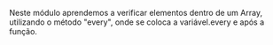 Neste módulo aprendemos a verificar elementos dentro de um Array, utilizando o método "every", onde se coloca a variável.every e após a função.